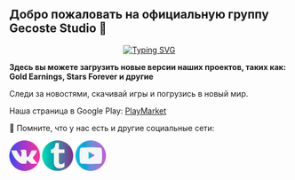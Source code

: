## Добро пожаловать на официальную группу Gecoste Studio 👋

<p align="center">
  <a href="https://git.io/typing-svg"><img src="https://readme-typing-svg.demolab.com?font=Fira+Code&pause=1000&color=AC65F7&center=true&vCenter=true&random=false&width=435&lines=Gecoste+Studio" alt="Typing SVG" /></a>
</p>

**Здесь вы можете загрузить новые версии наших проектов, таких как: Gold Earnings, Stars Forever и другие**

Следи за новостями, скачивай игры и погрузись в новый мир.

Наша страница в Google Play: [PlayMarket](https://play.google.com/store/apps/dev?id=6953232073562171394)


🧙 Помните, что у нас есть и другие социальные сети: <br />

<a href="https://vk.com/gecostestudio"><img src="https://github.com/gecstudio/.github/blob/main/profile/assets/VK.png" width="11%"></a>
<a href="https://t.me/gecoste_studio"><img src="https://github.com/gecstudio/.github/blob/main/profile/assets/tg.png" width="11%"></a>
<a href="https://www.youtube.com/@gecostestudio4818"><img src="https://github.com/gecstudio/.github/blob/main/profile/assets/ytb.png" width="11%"></a>
